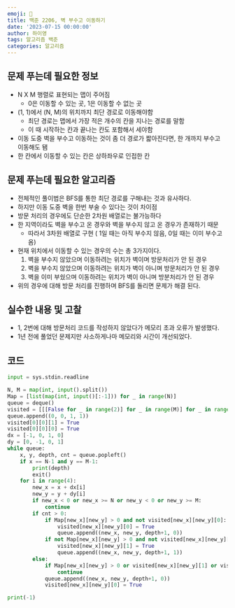 ```yaml
---
emoji: 🔮
title: 백준 2206, 벽 부수고 이동하기
date: '2023-07-15 00:00:00'
author: 하이영
tags: 알고리즘 백준
categories: 알고리즘
---
```


## 문제 푸는데 필요한 정보

- N X M 행렬로 표현되는 맵이 주어짐
  - 0은 이동할 수 있는 곳, 1은 이동할 수 없는 곳
- (1, 1)에서 (N, M)의 위치까지 최단 경로로 이동해야함
  - 최단 경로는 맵에서 가장 적은 개수의 칸을 지나는 경로를 말함
  - 이 때 시작하는 칸과 끝나는 칸도 포함해서 세야함
- 이동 도중 벽을 부수고 이동하는 것이 좀 더 경로가 짧아진다면, 한 개까지 부수고 이동해도 됌
- 한 칸에서 이동할 수 있는 칸은 상하좌우로 인접한 칸

## 문제 푸는데 필요한 알고리즘

- 전체적인 풀이법은 BFS를 통한 최단 경로를 구해내는 것과 유사하다.
- 하지만 이동 도중 벽을 한번 부술 수 있다는 것이 차이점
- 방문 처리의 경우에도 단순한 2차원 배열로는 불가능하다
- 한 지역이라도 벽을 부수고 온 경우와 벽을 부수지 않고 온 경우가 존재하기 때문
  - 따라서 3차원 배열로 구현 ( 1일 때는 아직 부수지 않음, 0일 때는 이미 부수고 옴)
- 현재 위치에서 이동할 수 있는 경우의 수는 총 3가지이다.
  1. 벽을 부수지 않았으며 이동하려는 위치가 벽이며 방문처리가 안 된 경우
  2. 벽을 부수지 않았으며 이동하려는 위치가 벽이 아니며 방문처리가 안 된 경우
  3. 벽을 이미 부쉈으며 이동하려는 위치가 벽이 아니며 방분처리가 안 된 경우
- 위의 경우에 대해 방문 처리를 진행하며 BFS를 돌리면 문제가 해결 된다.

## 실수한 내용 및 고찰

- 1, 2번에 대해 방문처리 코드를 작성하지 않았다가 메모리 초과 오류가 발생했다.
- 1년 전에 풀었던 문제지만 사소하게나마 메모리와 시간이 개선되었다.

## 코드

```python
input = sys.stdin.readline

N, M = map(int, input().split())
Map = [list(map(int, input()[:-1])) for _ in range(N)]
queue = deque()
visited = [[[False for _ in range(2)] for _ in range(M)] for _ in range(N)]
queue.append((0, 0, 1, 1))
visited[0][0][1] = True
visited[0][0][0] = True
dx = [-1, 0, 1, 0]
dy = [0, -1, 0, 1]
while queue:
    x, y, depth, cnt = queue.popleft()
    if x == N-1 and y == M-1:
        print(depth)
        exit()
    for i in range(4):
        new_x = x + dx[i]
        new_y = y + dy[i]
        if new_x < 0 or new_x >= N or new_y < 0 or new_y >= M:
            continue
        if cnt > 0:
            if Map[new_x][new_y] > 0 and not visited[new_x][new_y][0]:
                visited[new_x][new_y][0] = True
                queue.append((new_x, new_y, depth+1, 0))
            if not Map[new_x][new_y] > 0 and not visited[new_x][new_y][1]:
                visited[new_x][new_y][1] = True
                queue.append((new_x, new_y, depth+1, 1))
        else:
            if Map[new_x][new_y] > 0 or visited[new_x][new_y][1] or visited[new_x][new_y][0]:
                continue
            queue.append((new_x, new_y, depth+1, 0))
            visited[new_x][new_y][0] = True

print(-1)
```

```toc

```
